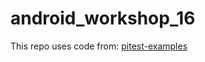 # android_workshop_16

This repo uses code from: [pitest-examples](https://github.com/rdelgatte/pitest-examples)
